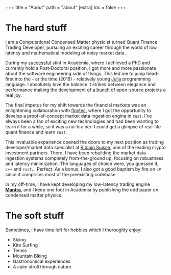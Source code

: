 +++
title = "About"
path = "about"
[extra]
toc = false
+++

# The hard stuff
I am a Computational Condensed Matter physicist turned Quant Finance Trading Developer, pursuing an exciting career through the world of low latency and mathematical modeling of noisy market data.

During my [successful](https://scholar.google.com/citations?hl=en&user=oAp2Siow_v8C) stint in Academia, where I achieved a PhD and currently hold a Post-Doctoral position, I got more and more passionate about the software engineering side of things.
This led me to jump head-first into the - at the time (2016) - relatively young [Julia](https://julialang.org) programming language. I absolutely love the balance it strikes between elegance and performance making the development of [a bunch](https://github.com/louisponet?tab=repositories&q=&type=&language=julia&sort=stargazers) of open-source projects a real joy.

The final impetus for my shift towards the financial markets was an enlightening collaboration with [flovtec](https://www.flovtec.com/), where I got the opportunity to develop a proof-of-concept market data ingestion engine in `rust`.
I've always been a fan of exciting new technologies and had been wanting to learn it for a while, so it was a no-brainer: I could get a glimpse of real-life quant finance and learn `rust`.

This invaluable experience opened the doors to my next position as trading developer/market data specialist at [Bitcoin Suisse](https://bitcoinsuisse.com/), one of the leading crypto investment partners.
There, I have been rebuilding the market data ingestion systems completely from-the-ground up, focusing on robustness and latency minimization. The languages of choice were, you guessed it, `c++` and `rust`... Perfect. As a bonus, I also got a good baptism by fire on `c#` since it comprises most of the preexisting codebase.

In my off-time, I have kept developing my low-latency trading engine [**Mantra**](@/posts/hello_world/index.md), and I keep one foot in Academia by publishing the odd paper on condensed matter physics.

# The soft stuff
Sometimes, I have time left for hobbies which I thoroughly enjoy:
- Skiing
- Kite Surfing
- Tennis
- Mountain Biking
- Gastronomical experiences
- A calm stroll through nature
